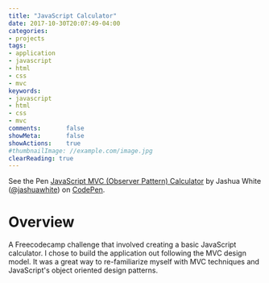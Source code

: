 ```yaml
---
title: "JavaScript Calculator"
date: 2017-10-30T20:07:49-04:00
categories:
- projects
tags:
- application
- javascript
- html
- css
- mvc
keywords:
- javascript
- html
- css
- mvc
comments:       false
showMeta:       false
showActions:    true
#thumbnailImage: //example.com/image.jpg
clearReading: true
---
```


<p data-height="520" data-theme-id="light" data-slug-hash="gxZJBb" data-default-tab="result" data-user="jashuawhite" data-embed-version="2" data-pen-title="JavaScript MVC (Observer Pattern) Calculator" class="codepen">See the Pen <a href="https://codepen.io/jashuawhite/pen/gxZJBb/">JavaScript MVC (Observer Pattern) Calculator</a> by Jashua White (<a href="https://codepen.io/jashuawhite">@jashuawhite</a>) on <a href="https://codepen.io">CodePen</a>.</p>
<script async src="https://production-assets.codepen.io/assets/embed/ei.js"></script>

# Overview
A Freecodecamp challenge that involved creating a basic JavaScript calculator. I chose to build the application out following the MVC design model. It was a great way to re-familiarize myself with MVC techniques and JavaScript's object oriented design patterns.
